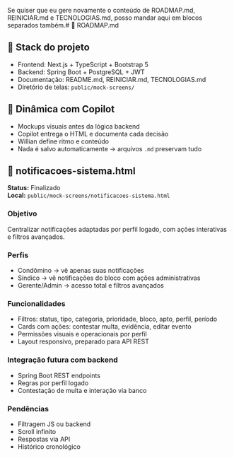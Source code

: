Se quiser que eu gere novamente o conteúdo de ROADMAP.md, REINICIAR.md e TECNOLOGIAS.md, posso mandar aqui em blocos separados também.# 🧭 ROADMAP.md

## 🧠 Stack do projeto

- Frontend: Next.js + TypeScript + Bootstrap 5  
- Backend: Spring Boot + PostgreSQL + JWT  
- Documentação: README.md, REINICIAR.md, TECNOLOGIAS.md  
- Diretório de telas: `public/mock-screens/`

## 🤝 Dinâmica com Copilot

- Mockups visuais antes da lógica backend  
- Copilot entrega o HTML e documenta cada decisão  
- Willian define ritmo e conteúdo  
- Nada é salvo automaticamente → arquivos `.md` preservam tudo

## 🔔 notificacoes-sistema.html

**Status:** Finalizado  
**Local:** `public/mock-screens/notificacoes-sistema.html`

### Objetivo
Centralizar notificações adaptadas por perfil logado, com ações interativas e filtros avançados.

### Perfis
- Condômino → vê apenas suas notificações  
- Síndico → vê notificações do bloco com ações administrativas  
- Gerente/Admin → acesso total e filtros avançados

### Funcionalidades
- Filtros: status, tipo, categoria, prioridade, bloco, apto, perfil, período  
- Cards com ações: contestar multa, evidência, editar evento  
- Permissões visuais e operacionais por perfil  
- Layout responsivo, preparado para API REST

### Integração futura com backend
- Spring Boot REST endpoints  
- Regras por perfil logado  
- Contestação de multa e interação via banco

### Pendências
- Filtragem JS ou backend  
- Scroll infinito  
- Respostas via API  
- Histórico cronológico
